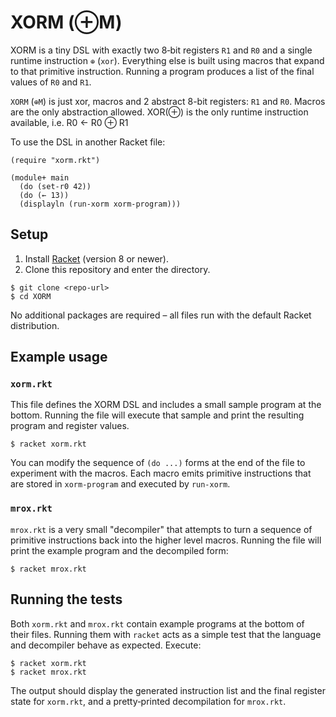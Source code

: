 # XORM (⊕M)

XORM is a tiny DSL with exactly two 8‑bit registers `R1` and `R0` and a
single runtime instruction `⊕` (`xor`).  Everything else is built using
macros that expand to that primitive instruction.  Running a program
produces a list of the final values of `R0` and `R1`.

`XORM` (`⊕M`) is just xor, macros and 2 abstract 8-bit registers: `R1` and `R0`.
Macros are the only abstraction allowed.
XOR(⊕) is the only runtime instruction available, i.e. R0 ← R0 ⊕ R1

To use the DSL in another Racket file:

```racket
(require "xorm.rkt")

(module+ main
  (do (set-r0 42))
  (do (← 13))
  (displayln (run-xorm xorm-program)))
```



## Setup

1. Install [Racket](https://racket-lang.org/) (version 8 or newer).
2. Clone this repository and enter the directory.

```
$ git clone <repo-url>
$ cd XORM
```

No additional packages are required – all files run with the default
Racket distribution.

## Example usage

### `xorm.rkt`

This file defines the XORM DSL and includes a small sample program at the
bottom.  Running the file will execute that sample and print the resulting
program and register values.

```
$ racket xorm.rkt
```

You can modify the sequence of `(do ...)` forms at the end of the file to
experiment with the macros.  Each macro emits primitive instructions that
are stored in `xorm-program` and executed by `run-xorm`.

### `mrox.rkt`

`mrox.rkt` is a very small "decompiler" that attempts to turn a sequence
of primitive instructions back into the higher level macros.  Running the
file will print the example program and the decompiled form:

```
$ racket mrox.rkt
```

## Running the tests

Both `xorm.rkt` and `mrox.rkt` contain example programs at the bottom of
their files.  Running them with `racket` acts as a simple test that the
language and decompiler behave as expected.  Execute:

```
$ racket xorm.rkt
$ racket mrox.rkt
```

The output should display the generated instruction list and the final
register state for `xorm.rkt`, and a pretty‑printed decompilation for
`mrox.rkt`.
